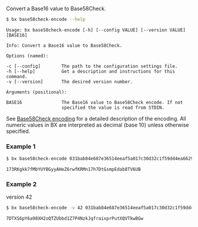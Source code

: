Convert a Base16 value to Base58Check.
```sh
$ bx base58check-encode --help
```
```
Usage: bx base58check-encode [-h] [--config VALUE] [--version VALUE]
[BASE16]

Info: Convert a Base16 value to Base58Check.

Options (named):

-c [--config]        The path to the configuration settings file.
-h [--help]          Get a description and instructions for this command.
-v [--version]       The desired version number.

Arguments (positional):

BASE16               The Base16 value to Base58Check encode. If not
                     specified the value is read from STDIN.
```
See [Base58Check encoding](https://en.bitcoin.it/wiki/Base58Check_encoding) for a detailed description of the encoding. All numeric values in BX are interpreted as decimal (base 10) unless otherwise specified.
### Example 1
```sh
$ bx base58check-encode 031bab84e687e36514eeaf5a017c30d32c1f59dd4ea6629da7970ca374513dd006
```
```
173RKgkk7fMbYUYBGyyAHeZ6rwfKRMn17h7DtGsmpEdab8TV6UB
```
### Example 2
version 42
```sh
$ bx base58check-encode -v 42 031bab84e687e36514eeaf5a017c30d32c1f59dd4ea6629da7970ca374513dd006
```
```
7DTXS6pY6a98XH2oQTZUbbd1Z7P4NzkJqfraixprPutXQVTkwBGw
```